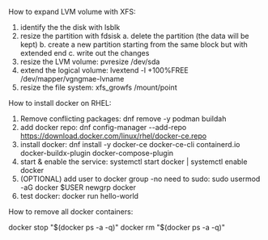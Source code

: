 How to expand LVM volume with XFS:

  1. identify the the disk with lsblk
  2. resize the partition with fdsisk
      a. delete the partition (the data will be kept)
      b. create a new partition starting from the same block but with extended end
      c. write out the changes
  3. resize the LVM volume: pvresize /dev/sda
  4. extend the logical volume: lvextend -l +100%FREE /dev/mapper/vgngmae-lvname
  5. resize the file system: xfs_growfs /mount/point

How to install docker on RHEL:

  1. Remove conflicting packages: dnf remove -y podman buildah
  2. add docker repo: dnf config-manager --add-repo https://download.docker.com/linux/rhel/docker-ce.repo
  3. install docker: dnf install -y docker-ce docker-ce-cli containerd.io docker-buildx-plugin docker-compose-plugin
  4. start & enable the service: systemctl start docker | systemctl enable docker
  5. (OPTIONAL) add user to docker group -no need to sudo: sudo usermod -aG docker $USER newgrp docker
  6. test docker: docker run hello-world

How to remove all docker containers:

  docker stop "$(docker ps -a -q)"
  docker rm "$(docker ps -a -q)"
